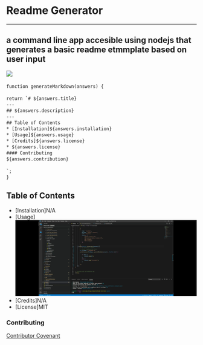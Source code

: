 
# Readme Generator
---
####
  ## a command line app accesible using nodejs that generates a basic readme etmmplate based on user input
  ![](https://img.shields.io/badge/license-mit-brightgreen?style=plastic)
  

  ```
function generateMarkdown(answers) {
  
  return `# ${answers.title}
  ---
  ## ${answers.description}
  ---
  ## Table of Contents
  * [Installation]${answers.installation}
  * [Usage]${answers.usage}
  * [Credits]${answers.license}
  * ${answers.license}
  #### Contributing
  ${answers.contribution}
  
`;
}

```
  ## Table of Contents
  * [Installation]N/A
  * [Usage]![running application](./example.gif)
  * [Credits]N/A
  * [License]MIT
  
  ### Contributing
  [Contributor Covenant](https://www.contributor-covenant.org/)
